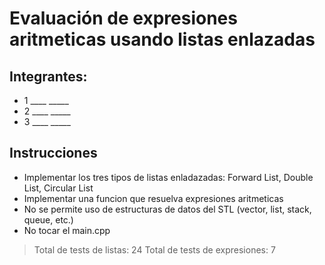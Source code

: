 # Evaluación de expresiones aritmeticas usando listas enlazadas

## Integrantes: 
- 1 ____   _____
- 2 ____   _____
- 3 ____   _____

## Instrucciones 

- Implementar los tres tipos de listas enladazadas: Forward List, Double List, Circular List 
- Implementar una funcion que resuelva expresiones aritmeticas
- No se permite uso de estructuras de datos del STL (vector, list, stack, queue, etc.)
- No tocar el main.cpp
  
> Total de tests de listas: 24
> Total de tests de expresiones: 7
